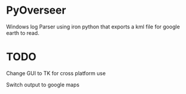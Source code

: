 # PyOverseer
Windows log Parser using iron python that exports a kml file for google earth to read.

# TODO

Change GUI to TK for cross platform use


Switch output to google maps
